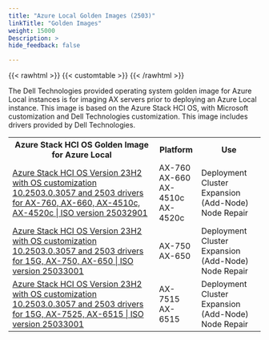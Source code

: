 ```yaml
---
title: "Azure Local Golden Images (2503)"
linkTitle: "Golden Images"
weight: 15000
Description: >
hide_feedback: false

---
```


{{< rawhtml >}}
{{< customtable >}}
{{< /rawhtml >}}

The Dell Technologies provided operating system golden image for Azure Local instances is for imaging AX servers prior to deploying an Azure Local instance. This image is based on the Azure Stack HCI OS, with Microsoft customization and Dell Technologies customization. This image includes drivers provided by Dell Technologies.

<table> <colgroup><col/><col/><col/></colgroup> <tr><th>Azure Stack HCI OS Golden Image for Azure Local</th><th>Platform</th><th>Use</th></tr> <tr><td><a href="https://www.dell.com/support/home/en-us/drivers/driversdetails?driverid=00F66">Azure Stack HCI OS Version 23H2 with OS customization 10.2503.0.3057 and 2503 drivers for AX-760, AX-660, AX-4510c, AX-4520c | ISO version 25032901</a></td><td>AX-760<br>AX-660<br>AX-4510c<br>AX-4520c</td><td>Deployment<br>Cluster Expansion (Add-Node)<br>Node Repair</td></tr> <tr><td><a href="https://www.dell.com/support/home/en-us/drivers/driversdetails?driverid=7R82Y">Azure Stack HCI OS Version 23H2 with OS customization 10.2503.0.3057 and 2503 drivers for 15G, AX-750, AX-650 | ISO version 25033001</a></td><td>AX-750<br>AX-650</td><td>Deployment<br>Cluster Expansion (Add-Node)<br>Node Repair</td></tr> <tr><td><a href="https://www.dell.com/support/home/en-us/drivers/driversdetails?driverid=00Y5P">Azure Stack HCI OS Version 23H2 with OS customization 10.2503.0.3057 and 2503 drivers for 15G, AX-7525, AX-6515 | ISO version 25033001</a></td><td>AX-7515<br>AX-6515</td><td>Deployment<br>Cluster Expansion (Add-Node)<br>Node Repair</td></tr> </table>
